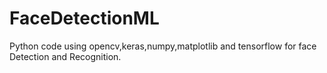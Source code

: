 # FaceDetectionML
Python code using opencv,keras,numpy,matplotlib and tensorflow for face Detection and Recognition.
